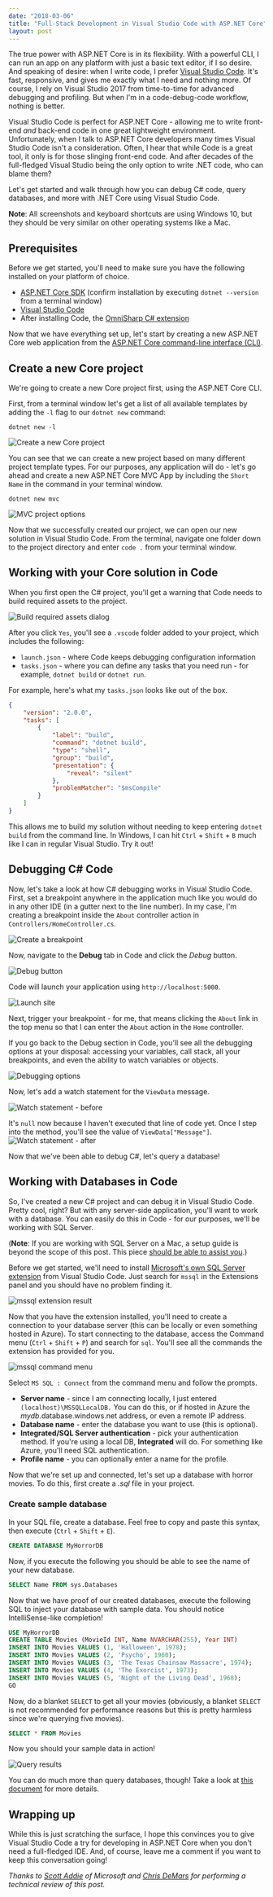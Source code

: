 ```yaml
---
date: "2018-03-06"
title: "Full-Stack Development in Visual Studio Code with ASP.NET Core"
layout: post
---
```



The true power with ASP.NET Core is in its flexibility. With a powerful CLI, I can run an app on any platform with just a basic text editor, if I so desire. And speaking of desire: when I write code, I prefer [Visual Studio Code](https://code.visualstudio.com/). It's fast, responsive, and gives me exactly what I need and nothing more. Of course, I rely on Visual Studio 2017 from time-to-time for advanced debugging and profiling. But when I'm in a code-debug-code workflow, nothing is better.

Visual Studio Code is perfect for ASP.NET Core - allowing me to write front-end *and* back-end code in one great lightweight environment. Unfortunately, when I talk to ASP.NET Core developers many times Visual Studio Code isn't a consideration. Often, I hear that while Code is a great tool, it only is for those slinging front-end code. And after decades of the full-fledged Visual Studio being the only option to write .NET code, who can blame them?

Let's get started and walk through how you can debug C# code, query databases, and more with .NET Core using Visual Studio Code.

**Note**: All screenshots and keyboard shortcuts are using Windows 10, but they should be very similar on other operating systems like a Mac.

## Prerequisites

Before we get started, you'll need to make sure you have the following installed on your platform of choice.

- [ASP.NET Core SDK](https://www.microsoft.com/net/learn/get-started/windows) (confirm installation by executing `dotnet --version` from a terminal window)
- [Visual Studio Code](https://code.visualstudio.com/)
- After installing Code, the [OmniSharp C# extension](https://marketplace.visualstudio.com/items?itemName=ms-vscode.csharp)

Now that we have everything set up, let's start by creating a new ASP.NET Core web application from the [ASP.NET Core command-line interface (CLI)](https://docs.microsoft.com/dotnet/core/tools/?tabs=netcore2x).

## Create a new Core project

We're going to create a new Core project first, using the ASP.NET Core CLI.

First, from a terminal window let's get a list of all available templates by adding the `-l` flag to our `dotnet new` command:

`dotnet new -l`

![Create a new Core project](https://raw.githubusercontent.com/daveabrock/blog-assets/master/blog/fullstackwithcode/dotnet-new-l.PNG)

You can see that we can create a new project based on many different project template types. For our purposes, any application will do - let's go ahead and create a new ASP.NET Core MVC App by including the `Short Name` in the command in your terminal window.

`dotnet new mvc`

![MVC project options](https://raw.githubusercontent.com/daveabrock/blog-assets/master/blog/fullstackwithcode/dotnet-new-mvc.PNG)

Now that we successfully created our project, we can open our new solution in Visual Studio Code. From the terminal, navigate one folder down to the project directory and enter `code .` from your terminal window.

## Working with your Core solution in Code

When you first open the C# project, you'll get a warning that Code needs to build required assets to the project.

![Build required assets dialog](https://raw.githubusercontent.com/daveabrock/blog-assets/master/blog/fullstackwithcode/required-assets.PNG)

After you click `Yes`, you'll see a `.vscode` folder added to your project, which includes the following:

- `launch.json` - where Code keeps debugging configuration information
- `tasks.json` - where you can define any tasks that you need run - for example, `dotnet build` or `dotnet run`.

For example, here's what my `tasks.json` looks like out of the box.

```json
{
    "version": "2.0.0",
    "tasks": [
        {
            "label": "build",
            "command": "dotnet build",
            "type": "shell",
            "group": "build",
            "presentation": {
                "reveal": "silent"
            },
            "problemMatcher": "$msCompile"
        }
    ]
}
```

This allows me to build my solution without needing to keep entering `dotnet build` from the command line. In Windows, I can hit `Ctrl` + `Shift` + `B` much like I can in regular Visual Studio. Try it out!

## Debugging C# Code

Now, let's take a look at how C# debugging works in Visual Studio Code. First, set a breakpoint anywhere in the application much like you would do in any other IDE (in a gutter next to the line number). In my case, I'm creating a breakpoint inside the `About` controller action in `Controllers/HomeController.cs`.

![Create a breakpoint](https://raw.githubusercontent.com/daveabrock/blog-assets/master/blog/fullstackwithcode/breakpoint.PNG)

Now, navigate to the **Debug** tab in Code and click the *Debug* button.

![Debug button](https://raw.githubusercontent.com/daveabrock/blog-assets/master/blog/fullstackwithcode/debug-button.PNG)

Code will launch your application using `http://localhost:5000`.

![Launch site](https://raw.githubusercontent.com/daveabrock/blog-assets/master/blog/fullstackwithcode/localhost.PNG)

Next, trigger your breakpoint - for me, that means clicking the `About` link in the top menu so that I can enter the `About` action in the `Home` controller.

If you go back to the Debug section in Code, you'll see all the debugging options at your disposal: accessing your variables, call stack, all your breakpoints, and even the ability to watch variables or objects.

![Debugging options](https://raw.githubusercontent.com/daveabrock/blog-assets/master/blog/fullstackwithcode/debug.PNG)

Now, let's add a watch statement for the `ViewData` message.

![Watch statement - before](https://raw.githubusercontent.com/daveabrock/blog-assets/master/blog/fullstackwithcode/watch-before.png)

It's `null` now because I haven't executed that line of code yet. Once I step into the method, you'll see the value of `ViewData["Message"]`.
![Watch statement - after](https://raw.githubusercontent.com/daveabrock/blog-assets/master/blog/fullstackwithcode/watch-after.PNG)

Now that we've been able to debug C#, let's query a database!

## Working with Databases in Code

So, I've created a new C# project and can debug it in Visual Studio Code. Pretty cool, right? But with any server-side application, you'll want to work with a database. You can easily do this in Code - for our purposes, we'll be working with SQL Server.

(**Note**: If you are working with SQL Server on a Mac, a setup guide is beyond the scope of this post. This piece [should be able to assist you](https://docs.microsoft.com/en-us/sql/linux/quickstart-install-connect-docker).)

Before we get started, we'll need to install [Microsoft's own SQL Server extension](https://marketplace.visualstudio.com/items?itemName=ms-mssql.mssql) from Visual Studio Code. Just search for `mssql` in the Extensions panel and you should have no problem finding it.

![mssql extension result](https://raw.githubusercontent.com/daveabrock/blog-assets/master/blog/fullstackwithcode/mssql.PNG)

Now that you have the extension installed, you'll need to create a connection to your database server (this can be locally or even something hosted in Azure). To start connecting to the database, access the Command menu (`Ctrl` + `Shift` + `P`) and search for `sql`. You'll see all the commands the extension has provided for you.

![mssql command menu](https://raw.githubusercontent.com/daveabrock/blog-assets/master/blog/fullstackwithcode/command-menu.png)

Select `MS SQL : Connect` from the command menu and follow the prompts.

- **Server name** - since I am connecting locally, I just entered `(localhost)\MSSQLLocalDB.` You can do this, or if hosted in Azure the *mydb*.database.windows.net address, or even a remote IP address.
- **Database name** - enter the database you want to use (this is optional).
- **Integrated/SQL Server authentication** - pick your authentication method. If you're using a local DB, **Integrated** will do. For something like Azure, you'll need SQL authentication.
- **Profile name** - you can optionally enter a name for the profile.

Now that we're set up and connected, let's set up a database with horror movies. To do this, first create a *.sql* file in your project.

### Create sample database

In your SQL file, create a database. Feel free to copy and paste this syntax, then execute (`Ctrl` + `Shift` + `E`).

```sql
CREATE DATABASE MyHorrorDB
```

Now, if you execute the following you should be able to see the name of your new database.

```sql
SELECT Name FROM sys.Databases
```

Now that we have proof of our created databases, execute the following SQL to inject your database with sample data. You should notice IntelliSense-like completion!

```sql
USE MyHorrorDB
CREATE TABLE Movies (MovieId INT, Name NVARCHAR(255), Year INT)
INSERT INTO Movies VALUES (1, 'Halloween', 1978);
INSERT INTO Movies VALUES (2, 'Psycho', 1960);
INSERT INTO Movies VALUES (3, 'The Texas Chainsaw Massacre', 1974);
INSERT INTO Movies VALUES (4, 'The Exorcist', 1973);
INSERT INTO Movies VALUES (5, 'Night of the Living Dead', 1968);
GO
```

Now, do a blanket `SELECT` to get all your movies (obviously, a blanket `SELECT` is not recommended for performance reasons but this is pretty harmless since we're querying five movies).

```sql
SELECT * FROM Movies
```

Now you should your sample data in action!

![Query results](https://raw.githubusercontent.com/daveabrock/blog-assets/master/blog/fullstackwithcode/horror-movies.PNG)

You can do much more than query databases, though! Take a look at [this document](https://docs.microsoft.com/sql/linux/sql-server-linux-develop-use-vscode) for more details.

## Wrapping up

While this is just scratching the surface, I hope this convinces you to give Visual Studio Code a try for developing in ASP.NET Core when you don't need a full-fledged IDE. And, of course, leave me a comment if you want to keep this conversation going!

*Thanks to [Scott Addie](https://twitter.com/Scott_Addie) of Microsoft and [Chris DeMars](https://twitter.com/saltnburnem) for performing a technical review of this post.*

